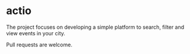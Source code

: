 # actio

The project focuses on developing a simple platform to search, filter and view events in your city.

Pull requests are welcome.
